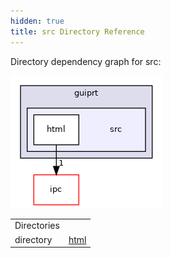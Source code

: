 ```yaml
---
hidden: true
title: src Directory Reference
---
```


Directory dependency graph for src:

![guiprt/src](dir_7447c8e6446ba60664134d106c4ecb69_dep.png)

|  |  |
|----|----|
| Directories |  |
| directory   | <a href="dir_8c13e55433a2f6247a8b0f337ff26c19.md">html</a> |
